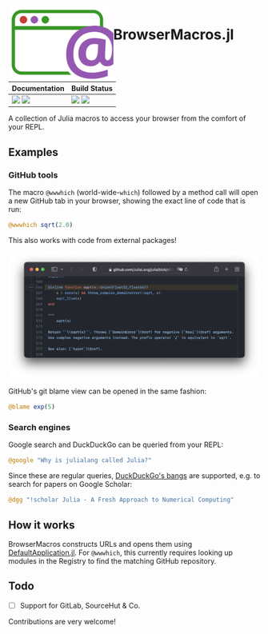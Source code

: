 <img align="left" src="docs/src/assets/logo.svg" height="150">

# BrowserMacros.jl

| **Documentation**                                 | **Build Status**                    |
|:------------------------------------------------- |:----------------------------------- |
| [![][docs-im]][docs] [![][docs-dev-im]][docs-dev] | [![][ci-im]][ci] [![][cov-im]][cov] |

A collection of Julia macros to access your browser from the comfort of your REPL.  

## Examples
### GitHub tools
The macro `@wwwhich` (world-wide-`which`) followed by a method call will open a new GitHub tab in your browser, showing the exact line of code that is run:
```julia
@wwwhich sqrt(2.0) 
```

This also works with code from external packages!

![](./docs/src/assets/wwwhich.png)

GitHub's git blame view can be opened in the same fashion:
```julia
@blame exp(5) 
```

### Search engines
Google search and DuckDuckGo can be queried from your REPL:
```julia
@google "Why is julialang called Julia?"  
```

Since these are regular queries, [DuckDuckGo's bangs](https://duckduckgo.com/bang) are supported, e.g. to search for papers on Google Scholar: 
```julia
@dgg "!scholar Julia - A Fresh Approach to Numerical Computing"                     
```

## How it works
BrowserMacros constructs URLs and opens them using [DefaultApplication.jl](https://github.com/tpapp/DefaultApplication.jl). For `@wwwhich`, this currently requires looking up modules in the Registry to find the matching GitHub repository.

## Todo
- [ ] Support for GitLab, SourceHut & Co.

Contributions are very welcome!

[docs-im]: https://img.shields.io/badge/docs-stable-blue.svg
[docs]: hhttps://adrhill.github.io/BrowserMacros.jl/stable/

[docs-dev-im]: https://img.shields.io/badge/docs-main-blue.svg
[docs-dev]: https://adrhill.github.io/BrowserMacros.jl/dev/

[ci-im]: https://github.com/adrhill/BrowserMacros.jl/actions/workflows/CI.yml/badge.svg?branch=main
[ci]: https://github.com/adrhill/BrowserMacros.jl/actions/workflows/CI.yml?query=branch%3Amain

[cov-im]: https://codecov.io/gh/adrhill/BrowserMacros.jl/branch/main/graph/badge.svg
[cov]: https://codecov.io/gh/adrhill/BrowserMacros.jl